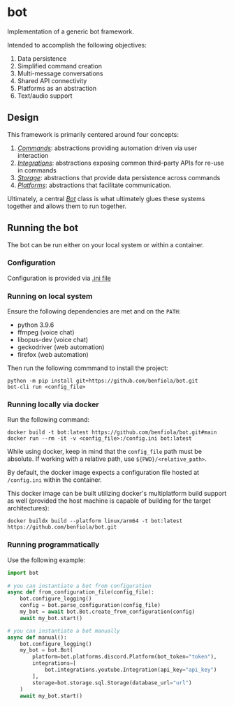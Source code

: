 # bot
Implementation of a generic bot framework.

Intended to accomplish the following objectives:

1. Data persistence
2. Simplified command creation
3. Multi-message conversations
4. Shared API connectivity
5. Platforms as an abstraction
6. Text/audio support

## Design
This framework is primarily centered around four concepts:

1. [*Commands*](./bot/commands): abstractions providing automation driven via user interaction
2. [*Integrations*](./bot/integrations): abstractions exposing common third-party APIs for re-use in commands
3. [*Storage*](./bot/storage): abstractions that provide data persistence across commands
4. [*Platforms*](./bot/platforms): abstractions that facilitate communication.

Ultimately, a central [*Bot*](./bot/main.py) class is what ultimately glues these systems together and allows them to run together.

## Running the bot
The bot can be run either on your local system or within a container.

### Configuration
Configuration is provided via [.ini file](./config.ini.template)

### Running on local system
Ensure the following dependencies are met and on the `PATH`:
* python 3.9.6
* ffmpeg (voice chat)
* libopus-dev (voice chat)
* geckodriver (web automation)
* firefox (web automation)

Then run the following commmand to install the project:

```shell
python -m pip install git+https://github.com/benfiola/bot.git
bot-cli run <config_file>
```

### Running locally via docker
Run the following command:

```shell
docker build -t bot:latest https://github.com/benfiola/bot.git#main
docker run --rm -it -v <config_file>:/config.ini bot:latest 
```

While using docker, keep in mind that the `config_file` path must be absolute.  If working with a relative path, use `${PWD}/<relative_path>`.

By default, the docker image expects a configuration file hosted at `/config.ini` within the container.

This docker image can be built utilizing docker's multiplatform build support as well (provided the host machine
 is capable of building for the target architectures):

```
docker buildx build --platform linux/arm64 -t bot:latest https://github.com/benfiola/bot.git
```

### Running programmatically
Use the following example:

```python
import bot
    
# you can instantiate a bot from configuration
async def from_configuration_file(config_file):
    bot.configure_logging()
    config = bot.parse_configuration(config_file)
    my_bot = await bot.Bot.create_from_configuration(config)
    await my_bot.start()

# you can instantiate a bot manually
async def manual():
    bot.configure_logging()
    my_bot = bot.Bot(
        platform=bot.platforms.discord.Platform(bot_token="token"),
        integrations=[
            bot.integrations.youtube.Integration(api_key="api_key")
        ],
        storage=bot.storage.sql.Storage(database_url="url")
    )
    await my_bot.start()
```
